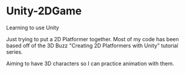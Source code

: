 # Unity-2DGame
Learning to use Unity

Just trying to put a 2D Platformer together. Most of my code has been based off of the 3D Buzz "Creating 2D Platformers with Unity" tutorial series.

Aiming to have 3D characters so I can practice animation with them. 

